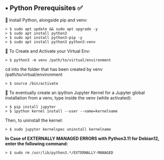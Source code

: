 ## ▪️ Python Prerequisites ✅

🐍 Install Python, alongside pip and venv:

	> $ sudo apt update && sudo apt upgrade -y
	> $ sudo apt install python3
	> $ sudo apt install python3-pip -y
	> $ sudo apt install python3 python3-venv

🐍 To Create and Activate your Virtual Env:

	> $ python3 -m venv /path/to/virtual/environment

cd into the folder that has been created by venv /path/to/virtual/environment

  	> $ source /bin/activate

🐍 To eventually create an ipython Jupyter Kernel for a Jupyter global installation from a venv, type inside the venv (while activated):

	> $ pip install jupyter
	> $ ipython kernel install --user --name=kernelname

Then, to uninstall the kernel:
	
	> $ sudo jupyter kernelspec uninstall kernelname

**In Case of EXTERNALLY MANAGED ERRORS with Python3.11 for Debian12, enter the following command:**

	> $ sudo rm /usr/lib/python3.*/EXTERNALLY-MANAGED
